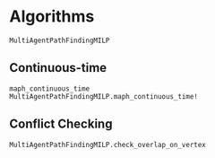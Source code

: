 # Algorithms

```@docs
MultiAgentPathFindingMILP
```

## Continuous-time

```@docs
maph_continuous_time
MultiAgentPathFindingMILP.maph_continuous_time!
```

## Conflict Checking

```@docs
MultiAgentPathFindingMILP.check_overlap_on_vertex
```